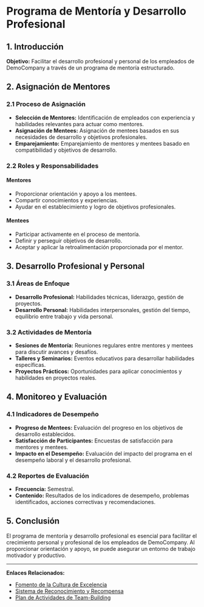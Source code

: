 # Programa de Mentoría y Desarrollo Profesional

## 1. Introducción

**Objetivo:** Facilitar el desarrollo profesional y personal de los empleados de DemoCompany a través de un programa de mentoría estructurado.

## 2. Asignación de Mentores

### 2.1 Proceso de Asignación

- **Selección de Mentores:** Identificación de empleados con experiencia y habilidades relevantes para actuar como mentores.
- **Asignación de Mentees:** Asignación de mentees basados en sus necesidades de desarrollo y objetivos profesionales.
- **Emparejamiento:** Emparejamiento de mentores y mentees basado en compatibilidad y objetivos de desarrollo.

### 2.2 Roles y Responsabilidades

#### Mentores

- Proporcionar orientación y apoyo a los mentees.
- Compartir conocimientos y experiencias.
- Ayudar en el establecimiento y logro de objetivos profesionales.

#### Mentees

- Participar activamente en el proceso de mentoría.
- Definir y perseguir objetivos de desarrollo.
- Aceptar y aplicar la retroalimentación proporcionada por el mentor.

## 3. Desarrollo Profesional y Personal

### 3.1 Áreas de Enfoque

- **Desarrollo Profesional:** Habilidades técnicas, liderazgo, gestión de proyectos.
- **Desarrollo Personal:** Habilidades interpersonales, gestión del tiempo, equilibrio entre trabajo y vida personal.

### 3.2 Actividades de Mentoría

- **Sesiones de Mentoría:** Reuniones regulares entre mentores y mentees para discutir avances y desafíos.
- **Talleres y Seminarios:** Eventos educativos para desarrollar habilidades específicas.
- **Proyectos Prácticos:** Oportunidades para aplicar conocimientos y habilidades en proyectos reales.

## 4. Monitoreo y Evaluación

### 4.1 Indicadores de Desempeño

- **Progreso de Mentees:** Evaluación del progreso en los objetivos de desarrollo establecidos.
- **Satisfacción de Participantes:** Encuestas de satisfacción para mentores y mentees.
- **Impacto en el Desempeño:** Evaluación del impacto del programa en el desempeño laboral y el desarrollo profesional.

### 4.2 Reportes de Evaluación

- **Frecuencia:** Semestral.
- **Contenido:** Resultados de los indicadores de desempeño, problemas identificados, acciones correctivas y recomendaciones.

## 5. Conclusión

El programa de mentoría y desarrollo profesional es esencial para facilitar el crecimiento personal y profesional de los empleados de DemoCompany. Al proporcionar orientación y apoyo, se puede asegurar un entorno de trabajo motivador y productivo.

---

**Enlaces Relacionados:**
- [Fomento de la Cultura de Excelencia](Fomento_de_la_Cultura_de_Excelencia.md)
- [Sistema de Reconocimiento y Recompensa](Sistema_Reconocimiento_Recompensa.md)
- [Plan de Actividades de Team-Building](Plan_Actividades_Team_Building.md)
